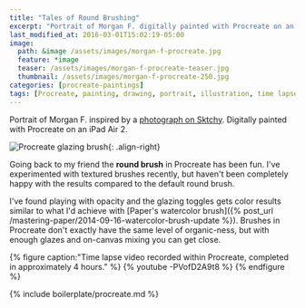 ```yaml
---
title: "Tales of Round Brushing"
excerpt: "Portrait of Morgan F. digitally painted with Procreate on an iPad."
last_modified_at: 2016-03-01T15:02:19-05:00
image: 
  path: &image /assets/images/morgan-f-procreate.jpg
  feature: *image
  teaser: /assets/images/morgan-f-procreate-teaser.jpg
  thumbnail: /assets/images/morgan-f-procreate-250.jpg
categories: [procreate-paintings]
tags: [Procreate, painting, drawing, portrait, illustration, time lapse]
---
```


Portrait of Morgan F. inspired by a [photograph on Sktchy](http://sktchy.com/rK7LX ). Digitally painted with Procreate on an iPad Air 2.

![Procreate glazing brush](/assets/images/procreate-glazing-brush.jpg){: .align-right}

Going back to my friend the **round brush** in Procreate has been fun. I've experimented with textured brushes recently, but haven't been completely happy with the results compared to the default round brush.

I've found playing with opacity and the glazing toggles gets color results similar to what I'd achieve with [Paper's watercolor brush]({% post_url /mastering-paper/2014-09-16-watercolor-brush-update %}). Brushes in Procreate don't exactly have the same level of organic-ness, but with enough glazes and on-canvas mixing you can get close.

{% figure caption:"Time lapse video recorded within Procreate, completed in approximately 4 hours." %}
{% youtube -PVofD2A9t8 %}
{% endfigure %}

{% include boilerplate/procreate.md %}
